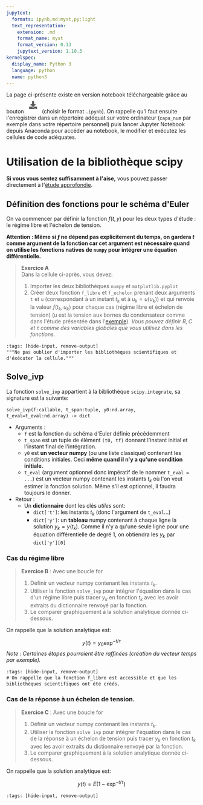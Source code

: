 ```yaml
---
jupytext:
  formats: ipynb,md:myst,py:light
  text_representation:
    extension: .md
    format_name: myst
    format_version: 0.13
    jupytext_version: 1.10.3
kernelspec:
  display_name: Python 3
  language: python
  name: python3
---
```

La page ci-présente existe en version notebook téléchargeable grâce au bouton ![Bouton](./images/bouton_tl.png) (choisir le format `.ipynb`). On rappelle qu'l faut ensuite l'enregistrer dans un répertoire adéquat sur votre ordinateur (`capa_num` par exemple dans votre répertoire personnel) puis lancer Jupyter Notebook depuis Anaconda pour accéder au notebook, le modifier et exécutez les cellules de code adéquates.

# Utilisation de la bibliothèque scipy
__Si vous vous sentez suffisamment à l'aise,__ vous pouvez passer directement à l'[étude approfondie](elec_reponse_o1_complet).

## Définition des fonctions pour le schéma d'Euler
On va commencer par définir la fonction $f(t,y)$ pour les deux types d'étude : le régime libre et l'échelon de tension.

__Attention : Même si $f$ ne dépend pas explicitement du temps, on gardera $t$ comme argument de la fonction car cet argument est nécessaire quand on utilise les fonctions natives de `numpy` pour intégrer une équation différentielle.__

> __Exercice A__  
> Dans la cellule ci-après, vous devez:
> 1. Importer les deux bibliothèques `numpy` et `matplotlib.pyplot`
> 2. Créer deux fonction `f_libre` et `f_echelon` prenant deux arguments `t` et `u` (correspondant à un instant $t_k$ et à $u_k = u(u_k)$) et qui renvoie la valeur $f(t_k, u_k)$ pour chaque cas (régime libre et échelon de tension) (u est la tension aux bornes du condensateur comme dans l'étude présentée dans l'[exemple](pospb)). _Vous pouvez définir $R,C$ et $\tau$ comme des variables globales que vous utilisez dans les fonctions._

```{code-cell} ipython3
:tags: [hide-input, remove-output]
"""Ne pas oublier d'importer les bibliothèques scientifiques et d'éxécuter la cellule."""
```

## Solve_ivp
La fonction `solve_ivp` appartient à la bibliothèque `scipy.integrate`, sa signature est la suivante:

```
solve_ivp(f:callable, t_span:tuple, y0:nd.array, t_eval=t_eval:nd.array) -> dict
```
* Arguments :
    * `f` est la fonction du schéma d'Euler définie précédemment
    * `t_span` est un tuple de élément `(t0, tf)` donnant l'instant initial et l'instant final de l'intégration.
    * `y0` est __un vecteur numpy__ (ou une liste classique) contenant les conditions initiales. Ceci __même quand il n'y a qu'une condition initiale.__
    * `t_eval` (argument optionnel donc impératif de le nommer `t_eval = ...`) est un vecteur numpy contenant les instants $t_k$ où l'on veut estimer la fonction solution. Même s'il est optionnel, il faudra toujours le donner.
* Retour :
    * Un __dictionnaire__ dont les clés _utiles_ sont:
        * `dict['t']`: les instants $t_k$ (donc l'argument de `t_eval`...)
        * `dict['y']`: un __tableau__ numpy contenant à chaque ligne la solution $y_k = y(t_k)$. Comme il n'y a qu'une seule ligne pour une équation différentielle de degré 1, on obtiendra les $y_k$ par `dict['y'][0]`
### Cas du régime libre


> __Exercice B__ : Avec une boucle for  
> 1. Définir un vecteur numpy contenant les instants $t_k$.
> 2. Utiliser la fonction `solve_ivp` pour intégrer l'équation dans le cas d'un régime libre puis tracer $y_k$ en fonction $t_k$ avec les avoir extraits du dictionnaire renvoyé par la fonction.
> 3. Le comparer graphiquement à la solution analytique donnée ci-dessous.

On rappelle que la solution analytique est:

$$
y(t) = y_0 \exp^{- t / \tau}
$$
_Note : Certaines étapes pourraient être raffinées (création du vecteur temps par exemple)._

```{code-cell} ipython3
:tags: [hide-input, remove-output]
# On rappelle que la fonction f_libre est accessible et que les bibliothèques scientifiques ont été créés.
```

### Cas de la réponse à un échelon de tension.
> __Exercice C__ : Avec une boucle for  
> 1. Définir un vecteur numpy contenant les instants $t_k$.
> 2. Utiliser la fonction `solve_ivp` pour intégrer l'équation dans le cas de la réponse à un échelon de tension puis tracer $y_k$ en fonction $t_k$ avec les avoir extraits du dictionnaire renvoyé par la fonction.
> 3. Le comparer graphiquement à la solution analytique donnée ci-dessous.

On rappelle que la solution analytique est:

$$
y(t) = E(1 -  \exp^{- t / \tau})
$$

```{code-cell} ipython3
:tags: [hide-input, remove-output]
```

